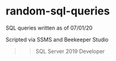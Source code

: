 # random-sql-queries

SQL queries written as of 07/01/20

Scripted via SSMS and Beekeeper Studio
>> SQL Server 2019 Developer
